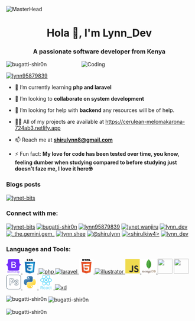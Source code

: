 ![MasterHead](https://3.bp.blogspot.com/-dB6ndKqIAuI/XdWeOASO5AI/AAAAAAAANZA/MSbT9mh6bukxkI-tqnu_GARIZZV5WNVhQCLcBGAsYHQ/s1600/image1.gif)
<h1 align="center">Hola 👋, I'm Lynn_Dev</h1>
<h3 align="center">A passionate software developer from Kenya</h3>
<img align="right" alt="Coding" width="300" src="https://cdn-media-1.freecodecamp.org/code-radio/Saron3.gif">

<p align="left"> <img src="https://komarev.com/ghpvc/?username=bugatti-shir0n&label=Profile%20views&color=0e75b6&style=flat" alt="bugatti-shir0n" /> </p>

<p align="left"> <a href="https://twitter.com/lynn95879839" target="blank"><img src="https://img.shields.io/twitter/follow/lynndevv?logo=twitter&style=for-the-badge" alt="lynn95879839" /></a> </p>

- 🌱 I’m currently learning **php and laravel**

- 👯 I’m looking to  **collaborate on system development**

- 🤝 I’m looking for help with **backend** any resources will be of help.

- 👨‍💻 All of my projects are available at https://cerulean-melomakarona-724ab3.netlify.app

- 📫 Reach me at **shirulynn8@gmail.com**

- ⚡ Fun fact: **My love for code has been tested over time, you know, feeling dumber when studying compared to before studying just doesn't faze me, I love it here🤓**

### Blogs posts
<!-- BLOG-POST-LIST:START -->
<a href="https://medium.com/@shirulynn8" target="blank"><img align="center" src="https://raw.githubusercontent.com/rahuldkjain/github-profile-readme-generator/master/src/images/icons/Social/medium.svg" alt="lynet-bits" height="30" width="40" /></a>
<!-- BLOG-POST-LIST:END -->

<h3 align="left">Connect with me:</h3>
<p align="left">
<a href="https://codepen.io/lynet-bits" target="blank"><img align="center" src="https://raw.githubusercontent.com/rahuldkjain/github-profile-readme-generator/master/src/images/icons/Social/codepen.svg" alt="lynet-bits" height="30" width="40" /></a>
<a href="https://dev.to/bugatti-shir0n" target="blank"><img align="center" src="https://raw.githubusercontent.com/rahuldkjain/github-profile-readme-generator/master/src/images/icons/Social/devto.svg" alt="bugatti-shir0n" height="30" width="40" /></a>
<a href="https://twitter.com/lynn95879839" target="blank"><img align="center" src="https://raw.githubusercontent.com/rahuldkjain/github-profile-readme-generator/master/src/images/icons/Social/twitter.svg" alt="lynn95879839" height="30" width="40" /></a>
<a href="https://linkedin.com/in/lynet wanjiru" target="blank"><img align="center" src="https://raw.githubusercontent.com/rahuldkjain/github-profile-readme-generator/master/src/images/icons/Social/linked-in-alt.svg" alt="lynet wanjiru" height="30" width="40" /></a>
<a href="https://stackoverflow.com/users/lynn_dev" target="blank"><img align="center" src="https://raw.githubusercontent.com/rahuldkjain/github-profile-readme-generator/master/src/images/icons/Social/stack-overflow.svg" alt="lynn_dev" height="30" width="40" /></a>
<a href="https://instagram.com/_the.gemini.gem_" target="blank"><img align="center" src="https://raw.githubusercontent.com/rahuldkjain/github-profile-readme-generator/master/src/images/icons/Social/instagram.svg" alt="_the.gemini.gem_" height="30" width="40" /></a>
<a href="https://www.behance.net/lynn shee" target="blank"><img align="center" src="https://raw.githubusercontent.com/rahuldkjain/github-profile-readme-generator/master/src/images/icons/Social/behance.svg" alt="lynn shee" height="30" width="40" /></a>
<a href="https://medium.com/@shirulynn" target="blank"><img align="center" src="https://raw.githubusercontent.com/rahuldkjain/github-profile-readme-generator/master/src/images/icons/Social/medium.svg" alt="@shirulynn" height="30" width="40" /></a>
<a href="https://auth.geeksforgeeks.org/user/<shirulkiw4>" target="blank"><img align="center" src="https://raw.githubusercontent.com/rahuldkjain/github-profile-readme-generator/master/src/images/icons/Social/geeks-for-geeks.svg" alt="<shirulkiw4>" height="30" width="40" /></a>
<a href="https://www.topcoder.com/members/lynn_dev" target="blank"><img align="center" src="https://raw.githubusercontent.com/rahuldkjain/github-profile-readme-generator/master/src/images/icons/Social/topcoder.svg" alt="lynn_dev" height="30" width="40" /></a>
</p>

<h3 align="left">Languages and Tools:</h3>
<p align="left"> 
  <a href="https://getbootstrap.com" target="_blank" rel="noreferrer"> <img src="https://raw.githubusercontent.com/devicons/devicon/master/icons/bootstrap/bootstrap-plain-wordmark.svg" alt="bootstrap" width="40" height="40"/> </a> 
  <a href="https://www.w3schools.com/css/" target="_blank" rel="noreferrer"> <img src="https://raw.githubusercontent.com/devicons/devicon/master/icons/css3/css3-original-wordmark.svg" alt="css3" width="40" height="40"/> </a> 
  <a href="https://php.com" target="_blank" rel="noreferrer"> <img src="https://www.vectorlogo.zone/logos/php/php-icon.svg" alt="php" width="40" height="40"/> </a> 
  <a href="https://laravel.com" target="_blank" rel="noreferrer"> <img src="https://www.vectorlogo.zone/logos/laravel/laravel-ar21.svg" alt="laravel" width="40" height="40"/> </a>
  <a href="https://www.w3.org/html/" target="_blank" rel="noreferrer"> <img src="https://raw.githubusercontent.com/devicons/devicon/master/icons/html5/html5-original-wordmark.svg" alt="html5" width="40" height="40"/> </a> 
  <a href="https://www.adobe.com/in/products/illustrator.html" target="_blank" rel="noreferrer"> <img src="https://www.vectorlogo.zone/logos/adobe_illustrator/adobe_illustrator-icon.svg" alt="illustrator" width="40" height="40"/> </a> 
  <a href="https://developer.mozilla.org/en-US/docs/Web/JavaScript" target="_blank" rel="noreferrer"> <img src="https://raw.githubusercontent.com/devicons/devicon/master/icons/javascript/javascript-original.svg" alt="javascript" width="40" height="40"/> </a> 
  <a href="https://www.mongodb.com/" target="_blank" rel="noreferrer"> <img src="https://raw.githubusercontent.com/devicons/devicon/master/icons/mongodb/mongodb-original-wordmark.svg" alt="mongodb" width="40" height="40"/> </a> 
  <a href=" https://www.djangoproject.com/" target="_blank" rel="noreferrer"> <img src="https://cdn.jsdelivr.net/gh/devicons/devicon/icons/django/django-plain.svg" width="40" height="40"/></a>
   <a href="https://www.mysql.com/" target="_blank" rel="noreferrer"> <img src="https://www.vectorlogo.zone/logos/mysql/mysql-official.svg" width="40" height="40"/></a> 
  <a href="https://www.photoshop.com/en" target="_blank" rel="noreferrer"> <img src="https://raw.githubusercontent.com/devicons/devicon/master/icons/photoshop/photoshop-line.svg" alt="photoshop" width="40" height="40"/> </a> 
  <a href="https://www.python.org" target="_blank" rel="noreferrer"> <img src="https://raw.githubusercontent.com/devicons/devicon/master/icons/python/python-original.svg" alt="python" width="40" height="40"/> </a> <a href="https://reactjs.org/" target="_blank" rel="noreferrer"> <img src="https://raw.githubusercontent.com/devicons/devicon/master/icons/react/react-original-wordmark.svg" alt="react" width="40" height="40"/> </a>
  <a href="https://www.adobe.com/products/xd.html" target="_blank" rel="noreferrer"> <img src="https://cdn.worldvectorlogo.com/logos/adobe-xd.svg" alt="xd" width="40" height="40"/> </a> 
</p>

<p><img align="left" src="https://github-readme-stats.vercel.app/api/top-langs?username=bugatti-shir0n&show_icons=true&locale=en&layout=compact" alt="bugatti-shir0n" /></p>

<p>&nbsp;<img align="center" src="https://github-readme-stats.vercel.app/api?username=bugatti-shir0n&show_icons=true&locale=en" alt="bugatti-shir0n" /></p>

<p><img align="center" src="https://github-readme-streak-stats.herokuapp.com/?user=bugatti-shir0n&" alt="bugatti-shir0n" /></p>
